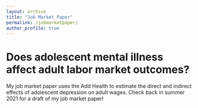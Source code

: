 ```yaml
---
layout: archive
title: "Job Market Paper"
permalink: /jobmarketpaper/
author_profile: true
---
```



# Does adolescent mental illness affect adult labor market outcomes? 

My job market paper uses the Add Health to estimate the direct and indirect effects of adolescent depression on adult wages. Check back in summer 2021 for a draft of my job market paper!

<!--- [Download my job market paper!](github.com/willqueenphd/willqueenphd.github.io/files/jobmarketpaperdraft.pdf)  --->
